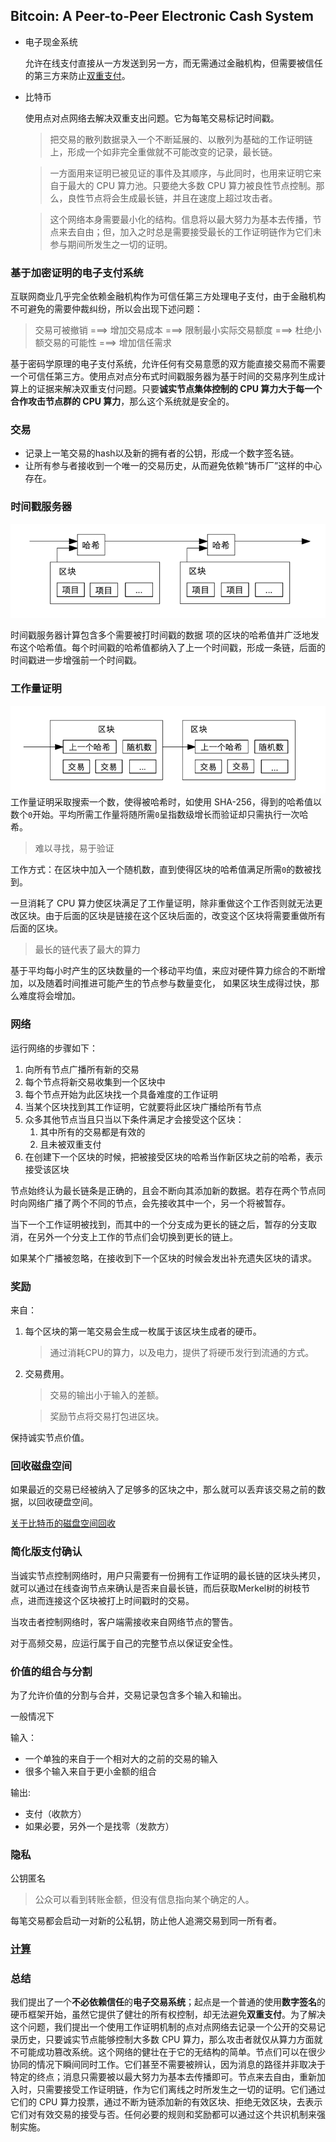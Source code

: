 ## Bitcoin: A Peer-to-Peer Electronic Cash System
- 电⼦现⾦系统
  
  允许在线⽀付直接从⼀⽅发送到另⼀⽅，⽽⽆需通过⾦融机构，但需要被信任的第三⽅来防⽌[双重支付](https://zh.wikipedia.org/wiki/%E9%9B%99%E9%87%8D%E6%94%AF%E4%BB%98)。
- 比特币
  
  使⽤点对点⽹络去解决双重⽀出问题。它为每笔交易标记时间戳。
  
  > 把交易的散列数据录⼊⼀个不断延展的、以散列为基础的⼯作证明链上，形成⼀个如⾮完全重做就不可能改变的记录，最⻓链。
  
  > ⼀⽅⾯⽤来证明已被⻅证的事件及其顺序，与此同时，也⽤来证明它来⾃于最⼤的 CPU 算⼒池。只要绝⼤多数 CPU 算⼒被良性节点控制。那么，良性节点将会⽣成最⻓链，并且在速度上超过攻击者。
  
  > 这个⽹络本身需要最⼩化的结构。信息将以最⼤努⼒为基本去传播，节点来去⾃由；但，加⼊之时总是需要接受最⻓的⼯作证明链作为它们未参与期间所发⽣之⼀切的证明。

### 基于加密证明的电子支付系统 

互联网商业几乎完全依赖金融机构作为可信任第三方处理电子支付，由于金融机构不可避免的需要仲裁纠纷，所以会出现下述问题：

> 交易可被撤销 ===> 增加交易成本 ===> 限制最小实际交易额度 ===> 杜绝小额交易的可能性 ===> 增加信任需求

基于密码学原理的电子支付系统，允许任何有交易意愿的双方能直接交易而不需要一个可信任第三方。使用点对点分布式时间戳服务器为基于时间的交易序列生成计算上的证据来解决双重支付问题。只要**诚实节点集体控制的 CPU 算力大于每一个合作攻击节点群的 CPU 算力**，那么这个系统就是安全的。

### 交易

- 记录上一笔交易的hash以及新的拥有者的公钥，形成一个数字签名链。
- 让所有参与者接收到一个唯一的交易历史，从而避免依赖“铸币厂”这样的中心存在。

### 时间戳服务器

![timestamp](./timestamp.png)

时间戳服务器计算包含多个需要被打时间戳的数据
项的区块的哈希值并广泛地发布这个哈希值。每个时间戳的哈希值都纳入了上一个时间戳，形成一条链，后面的时间戳进一步增强前一个时间戳。

### 工作量证明

![proof](./proof.png)
工作量证明采取搜索一个数，使得被哈希时，如使用 SHA-256，得到的哈希值以数个`0`开始。平均所需工作量将随所需`0`呈指数级增长而验证却只需执行一次哈希。
> 难以寻找，易于验证

工作方式：在区块中加入一个随机数，直到使得区块的哈希值满足所需`0`的数被找到。

一旦消耗了 CPU 算力使区块满足了工作量证明，除非重做这个工作否则就无法更改区块。由于后面的区块是链接在这个区块后面的，改变这个区块将需要重做所有后面的区块。

> 最长的链代表了最大的算力

基于平均每小时产生的区块数量的一个移动平均值，来应对硬件算力综合的不断增加，以及随着时间推进可能产生的节点参与数量变化， 如果区块生成得过快，那么难度将会增加。

### 网络

运⾏⽹络的步骤如下：
1. 向所有节点⼴播所有新的交易
2. 每个节点将新交易收集到⼀个区块中
3. 每个节点开始为此区块找⼀个具备难度的⼯作证明
4. 当某个区块找到其⼯作证明，它就要将此区块⼴播给所有节点
5. 众多其他节点当且只当以下条件满⾜才会接受这个区块：
   1. 其中所有的交易都是有效的
   2. 且未被双重⽀付
6. 在创建下⼀个区块的时候，把被接受区块的哈希当作新区块之前的哈希，表示接受该区块

节点始终认为最长链条是正确的，且会不断向其添加新的数据。若存在两个节点同时向网络广播了两个不同的节点，会先接收其中一个，另一个将被暂存。

当下⼀个⼯作证明被找到，⽽其中的⼀个分⽀成为更⻓的链之后，暂存的分支取消，在另外⼀个分⽀上⼯作的节点们会切换到更⻓的链上。

如果某个广播被忽略，在接收到下一个区块的时候会发出补充遗失区块的请求。

### 奖励

来自：
1. 每个区块的第一笔交易会生成一枚属于该区块生成者的硬币。
    > 通过消耗CPU的算力，以及电力，提供了将硬币发行到流通的方式。

2. 交易费用。
   > 交易的输出小于输入的差额。

   > 奖励节点将交易打包进区块。

保持诚实节点价值。

### 回收磁盘空间

如果最近的交易已经被纳入了足够多的区块之中，那么就可以丢弃该交易之前的数据，以回收硬盘空间。

[关于比特币的磁盘空间回收](https://www.chengweiyang.cn/2018/06/03/bitcoin-reclaiming-disk-space/)

### 简化版支付确认

当诚实节点控制网络时，用户只需要有一份拥有工作证明的最长链的区块头拷贝，就可以通过在线查询节点来确认是否来自最长链，而后获取Merkel树的树枝节点，进而连接这个区块被打上时间戳时的交易。

当攻击者控制网络时，客户端需接收来自网络节点的警告。

对于高频交易，应运行属于自己的完整节点以保证安全性。

### 价值的组合与分割

为了允许价值的分割与合并，交易记录包含多个输入和输出。

一般情况下

输入：
- 一个单独的来自于一个相对大的之前的交易的输入
- 很多个输入来自于更小金额的组合
  
输出:
- 支付（收款方）
- 如果必要，另外一个是找零（发款方）

### 隐私

公钥匿名
> 公众可以看到转账金额，但没有信息指向某个确定的人。

每笔交易都会启动一对新的公私钥，防止他人追溯交易到同一所有者。

### [计算](https://github.com/xiaolai/bitcoin-whitepaper-chinese-translation/blob/master/Bitcoin-Whitepaper-EN-CN.md#11-%E8%AE%A1%E7%AE%97-calculations)



### 总结

我们提出了一个**不必依赖信任**的**电子交易系统**；起点是一个普通的使用**数字签名**的硬币框架开始，虽然它提供了健壮的所有权控制，却无法避免**双重支付**。为了解决这个问题，我们提出一个使用工作证明机制的点对点网络去记录一个公开的交易记录历史，只要诚实节点能够控制大多数 CPU 算力，那么攻击者就仅从算力方面就不可能成功篡改系统。这个网络的健壮在于它的无结构的简单。节点们可以在很少协同的情况下瞬间同时工作。它们甚至不需要被辨认，因为消息的路径并非取决于特定的终点；消息只需要被以最大努力为基本去传播即可。节点来去自由，重新加入时，只需要接受工作证明链，作为它们离线之时所发生之一切的证明。它们通过它们的 CPU 算力投票，通过不断为链添加新的有效区块、拒绝无效区块，去表示它们对有效交易的接受与否。任何必要的规则和奖励都可以通过这个共识机制来强制实施。

